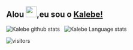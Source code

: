 ## Alou <img src="https://github.com/TheDudeThatCode/TheDudeThatCode/blob/master/Assets/Hi.gif" width="29px">,eu sou o [Kalebe!](https://www.linkedin.com/in/aakash9868sinha/) 





![Kalebe github stats](https://github-readme-stats.vercel.app/api?username=Kalebeadv&show_icons=true&hide_border=true&include_all_commits=true)&nbsp;&nbsp; 
![Kalebe Language stats](https://github-readme-stats-eight-theta.vercel.app/api/top-langs/?username=Kalebeadv&layout=compact&langs_count=8&hide_border=true)
<br />



![visitors](https://visitor-badge.laobi.icu/badge?page_id=Kalebeadv)
